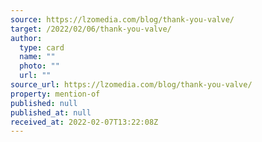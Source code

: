 ```yaml
---
source: https://lzomedia.com/blog/thank-you-valve/
target: /2022/02/06/thank-you-valve/
author:
  type: card
  name: ""
  photo: ""
  url: ""
source_url: https://lzomedia.com/blog/thank-you-valve/
property: mention-of
published: null
published_at: null
received_at: 2022-02-07T13:22:08Z
---
```


